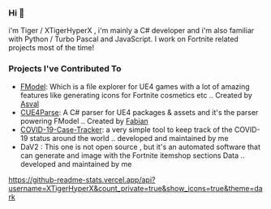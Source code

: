 ### Hi 👋
i'm Tiger / XTigerHyperX , i'm mainly a C# developer and i'm also familiar with Python / Turbo Pascal and JavaScript. I work on Fortnite related projects most of the time!

### Projects I've Contributed To
* [FModel](https://github.com/iAmAsval/FModel): Which is a file explorer for UE4 games with a lot of amazing features like generating icons for Fortnite cosmetics etc .. Created by [Asval](https://github.com/iAmAsval)
* [CUE4Parse](https://github.com/FabianFG/CUE4Parse): A C# parser for UE4 packages & assets and it's the parser powering FModel .. Created by [Fabian](https://github.com/FabianFG)<br>
* [COVID-19-Case-Tracker](https://github.com/XTigerHyperX/COVID-19-Case-Tracker): a very simple tool to keep track of the COVID-19 status around the world .. developed and maintained by me
* DaV2 : This one is not open source , but it's an automated software that can generate and image with the Fortnite itemshop sections Data .. developed and maintained by me 

https://github-readme-stats.vercel.app/api?username=XTigerHyperX&count_private=true&show_icons=true&theme=dark
<!--
**XTigerHyperX/XTigerHyperX** is a ✨ _special_ ✨ repository because its `README.md` (this file) appears on your GitHub profile.

Here are some ideas to get you started:

- 🔭 I’m currently working on ...
- 🌱 I’m currently learning ...
- 👯 I’m looking to collaborate on ...
- 🤔 I’m looking for help with ...
- 💬 Ask me about ...
- 📫 How to reach me: ...
- 😄 Pronouns: ...
- ⚡ Fun fact: ...
-->
